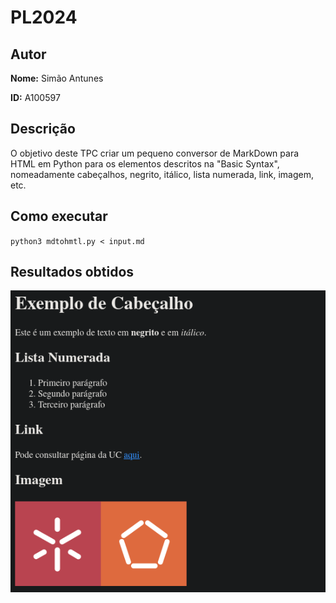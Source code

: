
# PL2024

## Autor

**Nome:** Simão Antunes

**ID:** A100597

## Descrição
O objetivo deste TPC criar um pequeno conversor de MarkDown para HTML em Python para os elementos descritos na "Basic Syntax", nomeadamente cabeçalhos, negrito, itálico, lista numerada, link, imagem, etc.

## Como executar
`python3 mdtohmtl.py < input.md`

## Resultados obtidos
![Texto alternativo](resultados.png)
